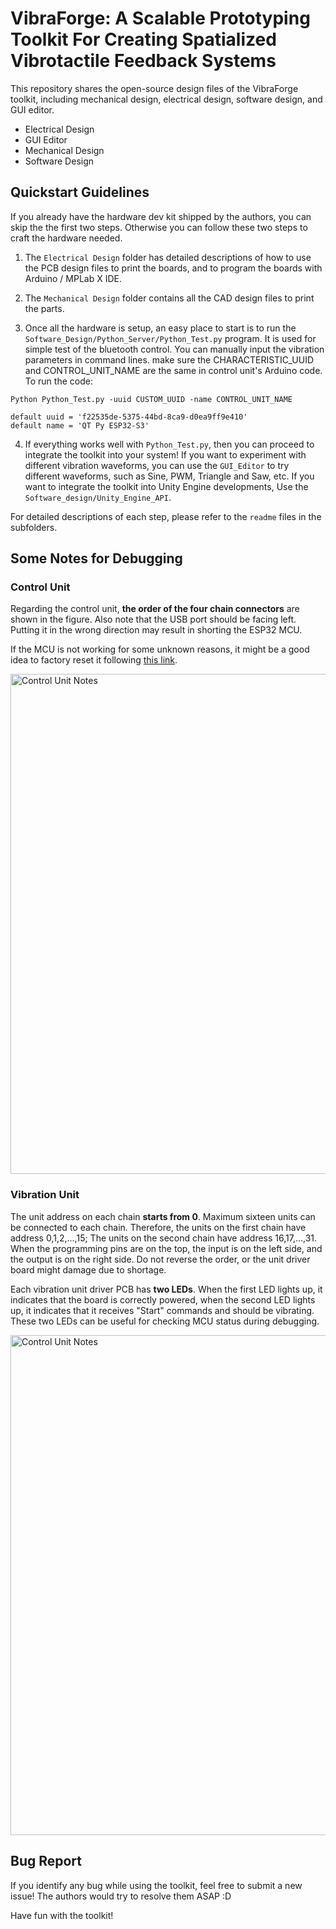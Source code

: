 # **VibraForge: A Scalable Prototyping Toolkit For Creating Spatialized Vibrotactile Feedback Systems** #

This repository shares the open-source design files of the VibraForge toolkit, including mechanical design, electrical design, software design, and GUI editor. 

- Electrical Design
- GUI Editor
- Mechanical Design
- Software Design

## Quickstart Guidelines

If you already have the hardware dev kit shipped by the authors, you can skip the the first two steps. Otherwise you can follow these two steps to craft the hardware needed.

1. The `Electrical Design` folder has detailed descriptions of how to use the PCB design files to print the boards, and to program the boards with Arduino / MPLab X IDE.

2. The `Mechanical Design` folder contains all the CAD design files to print the parts.

3. Once all the hardware is setup, an easy place to start is to run the `Software_Design/Python_Server/Python_Test.py` program. It is used for simple test of the bluetooth control. You can manually input the vibration parameters in command lines. make sure the CHARACTERISTIC_UUID and CONTROL_UNIT_NAME are the same in control unit's Arduino code. To run the code:
```
Python Python_Test.py -uuid CUSTOM_UUID -name CONTROL_UNIT_NAME

default uuid = 'f22535de-5375-44bd-8ca9-d0ea9ff9e410'
default name = 'QT Py ESP32-S3'
```

4. If everything works well with `Python_Test.py`, then you can proceed to integrate the toolkit into your system! If you want to experiment with different vibration waveforms, you can use the `GUI_Editor` to try different waveforms, such as Sine, PWM, Triangle and Saw, etc. If you want to integrate the toolkit into Unity Engine developments, Use the `Software_design/Unity_Engine_API`. 

For detailed descriptions of each step, please refer to the `readme` files in the subfolders.

## Some Notes for Debugging

### Control Unit

Regarding the control unit, **the order of the four chain connectors** are shown in the figure. Also note that the USB port should be facing left. Putting it in the wrong direction may result in shorting the ESP32 MCU. 

If the MCU is not working for some unknown reasons, it might be a good idea to factory reset it following [this link](https://learn.adafruit.com/adafruit-qt-py-esp32-s3/factory-reset).

<img src="Figures/control_unit.png" alt="Control Unit Notes" width="800">

### Vibration Unit

The unit address on each chain **starts from 0**. Maximum sixteen units can be connected to each chain. Therefore, the units on the first chain have address 0,1,2,...,15; The units on the second chain have address 16,17,...,31. When the programming pins are on the top, the input is on the left side, and the output is on the right side. Do not reverse the order, or the unit driver board might damage due to shortage.

Each vibration unit driver PCB has **two LEDs**. When the first LED lights up, it indicates that the board is correctly powered, when the second LED lights up, it indicates that it receives "Start" commands and should be vibrating. These two LEDs can be useful for checking MCU status during debugging.

<img src="Figures/vibration_unit.png" alt="Control Unit Notes" width="800">

## Bug Report

If you identify any bug while using the toolkit, feel free to submit a new issue! The authors would try to resolve them ASAP :D

Have fun with the toolkit!
